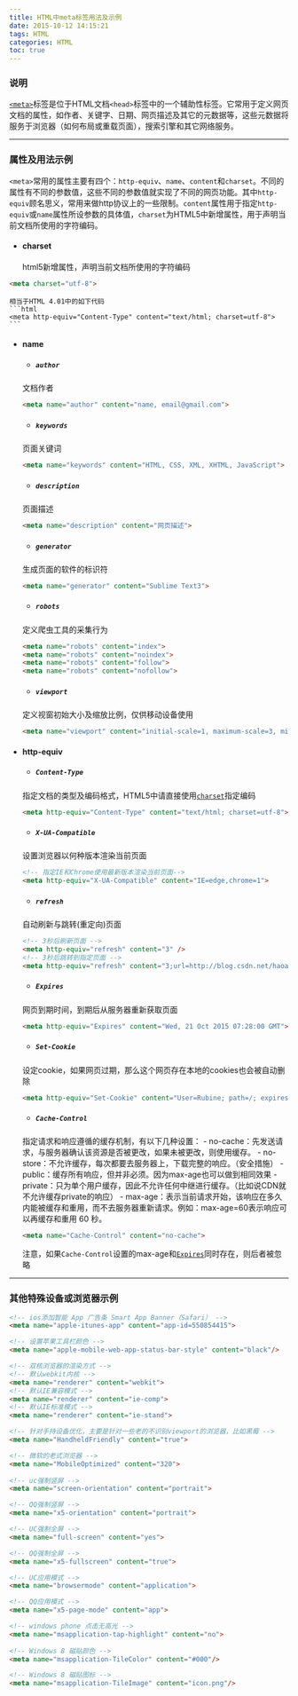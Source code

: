 ```yaml
---
title: HTML中meta标签用法及示例
date: 2015-10-12 14:15:21
tags: HTML
categories: HTML
toc: true
---
```


### 说明
[`<meta>`](https://developer.mozilla.org/zh-CN/docs/Web/HTML/Element/meta)标签是位于HTML文档`<head>`标签中的一个辅助性标签。它常用于定义网页文档的属性，如作者、关键字、日期、网页描述及其它的元数据等，这些元数据将服务于浏览器（如何布局或重载页面），搜索引擎和其它网络服务。

---
### 属性及用法示例
`<meta>`常用的属性主要有四个：`http-equiv`、`name`、`content`和`charset`。不同的属性有不同的参数值，这些不同的参数值就实现了不同的网页功能。其中`http-equiv`顾名思义，常用来做http协议上的一些限制。`content`属性用于指定`http-equiv`或`name`属性所设参数的具体值，`charset`为HTML5中新增属性，用于声明当前文档所使用的字符编码。

+ #### charset
  html5新增属性，声明当前文档所使用的字符编码
``` html
<meta charset="utf-8">
```
    相当于HTML 4.01中的如下代码
    ```html
    <meta http-equiv="Content-Type" content="text/html; charset=utf-8">
    ```
<!--more-->
+ #### name
    + ##### `author`
    文档作者
    ```html
    <meta name="author" content="name, email@gmail.com">
    ```
    + ##### `keywords`
    页面关键词
    ```html
    <meta name="keywords" content="HTML, CSS, XML, XHTML, JavaScript">
    ```
    + ##### `description`
    页面描述
    ```html
    <meta name="description" content="网页描述">
    ```
    + ##### `generator`
    生成页面的软件的标识符
    ```html
    <meta name="generator" content="Sublime Text3">
    ```
    + ##### `robots`
    定义爬虫工具的采集行为
    ```html
    <meta name="robots" content="index">
    <meta name="robots" content="noindex">
    <meta name="robots" content="follow">
    <meta name="robots" content="nofollow">
    ```
    + ##### `viewport`
    定义视窗初始大小及缩放比例，仅供移动设备使用
    ```html
    <meta name="viewport" content="initial-scale=1, maximum-scale=3, minimum-scale=1, user-scalable=no">
    ```
+ #### http-equiv
    + ##### `Content-Type`
    指定文档的类型及编码格式，HTML5中请直接使用[`charset`](#charset)指定编码
    ```html
    <meta http-equiv="Content-Type" content="text/html; charset=utf-8">
    ```
    + ##### `X-UA-Compatible`
    设置浏览器以何种版本渲染当前页面
    ```html
    <!-- 指定IE和Chrome使用最新版本渲染当前页面-->
    <meta http-equiv="X-UA-Compatible" content="IE=edge,chrome=1">
    ```
    + ##### `refresh`
    自动刷新与跳转(重定向)页面
    ```html
    <!-- 3秒后刷新页面 -->
    <meta http-equiv="refresh" content="3" />
    <!-- 3秒后跳转到指定页面 -->
    <meta http-equiv="refresh" content="3;url=http://blog.csdn.net/haoaiqian" />
    ```
    + ##### `Expires`
    网页到期时间，到期后从服务器重新获取页面
    ```html
    <meta http-equiv="Expires" content="Wed, 21 Oct 2015 07:28:00 GMT">
    ```
    + ##### `Set-Cookie`
    设定cookie，如果网页过期，那么这个网页存在本地的cookies也会被自动删除
    ```html
    <meta http-equiv="Set-Cookie" content="User=Rubine; path=/; expires=Wed, 21 Oct 2015 07:28:00 GMT">
    ```
    + ##### `Cache-Control`
    指定请求和响应遵循的缓存机制，有以下几种设置：
        - no-cache：先发送请求，与服务器确认该资源是否被更改，如果未被更改，则使用缓存。
        - no-store：不允许缓存，每次都要去服务器上，下载完整的响应。（安全措施）
        - public：缓存所有响应，但并非必须。因为max-age也可以做到相同效果
        - private：只为单个用户缓存，因此不允许任何中继进行缓存。（比如说CDN就不允许缓存private的响应）
        - max-age：表示当前请求开始，该响应在多久内能被缓存和重用，而不去服务器重新请求。例如：max-age=60表示响应可以再缓存和重用 60 秒。

    ```html
    <meta name="Cache-Control" content="no-cache">
    ```
    注意，如果`Cache-Control`设置的max-age和[`Expires`](#Expires)同时存在，则后者被忽略
---
### 其他特殊设备或浏览器示例
``` html
<!-- ios添加智能 App 广告条 Smart App Banner（Safari） -->
<meta name="apple-itunes-app" content="app-id=550854415">

<!-- 设置苹果工具栏颜色 -->
<meta name="apple-mobile-web-app-status-bar-style" content="black"/>

<!-- 双核浏览器的渲染方式 -->
<!-- 默认webkit内核 -->
<meta name="renderer" content="webkit">
<!-- 默认IE兼容模式 -->
<meta name="renderer" content="ie-comp">
<!-- 默认IE标准模式 -->
<meta name="renderer" content="ie-stand"> 

<!-- 针对手持设备优化，主要是针对一些老的不识别viewport的浏览器，比如黑莓 -->
<meta name="HandheldFriendly" content="true">

<!-- 微软的老式浏览器 -->
<meta name="MobileOptimized" content="320">
    
<!-- uc强制竖屏 -->
<meta name="screen-orientation" content="portrait">

<!-- QQ强制竖屏 -->
<meta name="x5-orientation" content="portrait">

<!-- UC强制全屏 -->
<meta name="full-screen" content="yes">

<!-- QQ强制全屏 -->
<meta name="x5-fullscreen" content="true">

<!-- UC应用模式 -->
<meta name="browsermode" content="application">

<!-- QQ应用模式 -->
<meta name="x5-page-mode" content="app">

<!-- windows phone 点击无高光 -->
<meta name="msapplication-tap-highlight" content="no">
 
<!-- Windows 8 磁贴颜色 -->
<meta name="msapplication-TileColor" content="#000"/>

<!-- Windows 8 磁贴图标 -->
<meta name="msapplication-TileImage" content="icon.png"/>
```